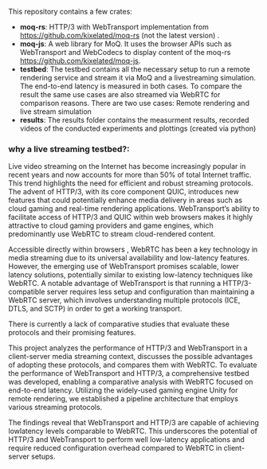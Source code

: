 This repository contains a few crates:

-   **moq-rs**: HTTP/3 with WebTransport implementation from https://github.com/kixelated/moq-rs (not the latest version) .
-   **moq-js**: A web library for MoQ. It uses the browser APIs such as WebTransport and WebCodecs to display content of the moq-rs https://github.com/kixelated/moq-js.
-   **testbed**: The testbed contains all the necessary setup to run a remote rendering service and stream it via MoQ and a livestreaming simulation. The end-to-end latency is measured in both cases. To compare the result the same use cases are also streamed via WebRTC for comparison reasons. There are two use cases: Remote rendering and live stream simulation
- 	**results**: The results folder contains the measurment results, recorded videos of the conducted experiments and plottings (created via python)

### why a live streaming testbed?: 

Live video streaming on the Internet has become increasingly popular in recent years
and now accounts for more than 50% of total Internet traffic. This trend highlights
the need for efficient and robust streaming protocols. The advent of HTTP/3, with its
core component QUIC, introduces new features that could potentially enhance media
delivery in areas such as cloud gaming and real-time rendering applications.
WebTransport’s ability to facilitate access of HTTP/3 and QUIC within web browsers
makes it highly attractive to cloud gaming providers and game engines, which predominantly
use WebRTC to stream cloud-rendered content.

Accessible directly within browsers , WebRTC has been a key technology in media
streaming due to its universal availability and low-latency features.
However, the emerging use of WebTransport promises scalable, lower latency solutions,
potentially similar to existing low-latency techniques like WebRTC.
A notable advantage of WebTransport is that running a HTTP/3-compatible server
requires less setup and configuration than maintaining a WebRTC server, which involves
understanding multiple protocols (ICE, DTLS, and SCTP) in order to get a working
transport.

There is currently a lack of comparative studies that evaluate these protocols and their
promising features.

This project analyzes the performance of HTTP/3 and WebTransport in a
client-server media streaming context, discusses the possible advantages of adopting
these protocols, and compares them with WebRTC.
To evaluate the performance of WebTransport and HTTP/3, a comprehensive testbed
was developed, enabling a comparative analysis with WebRTC focused on end-to-end
latency. Utilizing the widely-used gaming engine Unity for remote rendering, we established
a pipeline architecture that employs various streaming protocols.

The findings reveal that WebTransport and HTTP/3 are capable of achieving lowlatency
levels comparable to WebRTC. This underscores the potential of HTTP/3 and
WebTransport to perform well low-latency applications and require reduced configuration
overhead compared to WebRTC in client-server setups.
